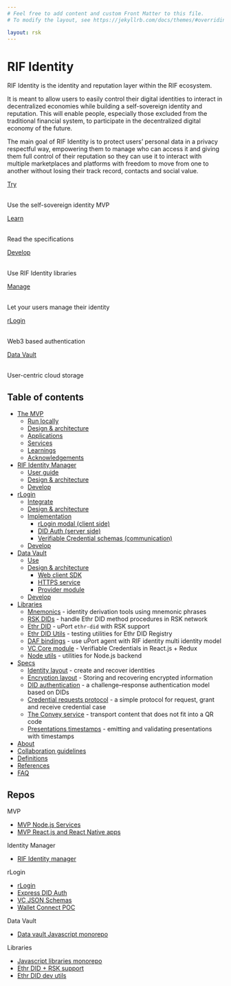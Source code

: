 ```yaml
---
# Feel free to add content and custom Front Matter to this file.
# To modify the layout, see https://jekyllrb.com/docs/themes/#overriding-theme-defaults

layout: rsk
---
```


# RIF Identity

RIF Identity is the identity and reputation layer within the RIF ecosystem.

It is meant to allow users to easily control their digital identities to interact in decentralized economies while building a self-sovereign identity and reputation. This will enable people, especially those excluded from the traditional financial system, to participate in the decentralized digital economy of the future.

The main goal of RIF Identity is to protect users’ personal data in a privacy respectful way, empowering them to manage who can access it and giving them full control of their reputation so they can use it to interact with multiple marketplaces and platforms with freedom to move from one to another without losing their track record, contacts and social value.

<div class="container the-stack">
  <div class="row rif_blue_text">
    <div class="col">
      <div class="rns-index-box">
        <a href="mvp">Try</a>
        <br />
        <br />
        <p>Use the self-sovereign identity MVP</p>
      </div>
    </div>
    <div class="col">
      <div class="rns-index-box">
        <a href="specs">Learn</a>
        <br />
        <br />
        <p>Read the specifications</p>
      </div>
    </div>
  </div>
  <div class="row rif_blue_text">
    <div class="col">
      <div class="rns-index-box">
        <a href="libraries">Develop</a>
        <br />
        <br />
        <p>Use RIF Identity libraries</p>
      </div>
    </div>
    <div class="col">
      <div class="rns-index-box">
        <a href="manager">Manage</a>
        <br />
        <br />
        <p>Let your users manage their identity</p>
      </div>
    </div>
  </div>
  <div class="row rif_blue_text">
    <div class="col">
      <div class="rns-index-box">
        <a href="rlogin">rLogin</a>
        <br />
        <br />
        <p>Web3 based authentication</p>
      </div>
    </div>
    <div class="col">
      <div class="rns-index-box">
        <a href="data-vault">Data Vault</a>
        <br />
        <br />
        <p>User-centric cloud storage</p>
      </div>
    </div>
  </div>
</div>

## Table of contents

- [The MVP](mvp)
  - [Run locally](mvp/run)
  - [Design & architecture](mvp/architecture)
  - [Applications](mvp/applications)
  - [Services](mvp/services)
  - [Learnings](mvp/learnings)
  - [Acknowledgements](mvp/acknowledgements)
- [RIF Identity Manager](manager)
  - [User guide](manager/user-guide)
  - [Design & architecture](manager/architecture)
  - [Develop](manager/develop)
- [rLogin](rlogin)
  - [Integrate](rlogin/integrate)
  - [Design & architecture](rlogin/architecture)
  - [Implementation](rlogin/implementation)
    - [rLogin modal (client side)](rlogin/implementation/modal)
    - [DID Auth (server side)](rlogin/implementation/express-did-auth)
    - [Verifiable Credential schemas (communication)](rlogin/implementation/vc-json-schemas)
  - [Develop](rlogin/develop)
- [Data Vault](data-vault)
  - [Use](data-vault/use)
  - [Design & architecture](data-vault/architecture)
    - [Web client SDK](data-vault/architecture/client)
    - [HTTPS service](data-vault/architecture/service)
    - [Provider module](data-vault/architecture/provider)
  - [Develop](data-vault/develop)
- [Libraries](libraries)
  - [Mnemonics](libraries/mnemonics) - identity derivation tools using mnemonic phrases
  - [RSK DIDs](libraries/rsk-ethr-did) - handle Ethr DID method procedures in RSK network
  - [Ethr DID](libraries/ethr-did) - uPort `ethr-did` with RSK support
  - [Ethr DID Utils](libraries/ethr-did-utils) - testing utilities for Ethr DID Registry
  - [DAF bindings](libraries/daf) - use uPort agent with RIF identity multi identity model
  - [VC Core module](libraries/core) - Verifiable Credentials in React.js + Redux
  - [Node utils](libraries/node-utils) - utilities for Node.js backend
- [Specs](specs)
  - [Identity layout](specs/identity-layout) - create and recover identities
  - [Encryption layout](specs/encryption-layout) - Storing and recovering encrypted information
  - [DID authentication](specs/did-auth) - a challenge–response authentication model based on DIDs
  - [Credential requests protocol](specs/credential-requests) - a simple protocol for request, grant and receive credential case
  - [The Convey service](specs/convey-service) - transport content that does not fit into a QR code
  - [Presentations timestamps](specs/presentation-timestamps) - emitting and validating presentations with timestamps
- [About](about)
- [Collaboration guidelines](contribute)
- [Definitions](definitions)
- [References](references)
- [FAQ](faq)

## Repos

MVP

- [MVP Node.js Services](https://github.com/rsksmart/rif-identity-services)
- [MVP React.js and React Native apps](https://github.com/rsksmart/rif-identity-ui)

Identity Manager

- [RIF Identity manager](https://github.com/rsksmart/rif-identity-manager)

rLogin

- [rLogin](https://github.com/rsksmart/rLogin)
- [Express DID Auth](https://github.com/rsksmart/rif-identity.js/tree/develop/packages/express-did-auth)
- [VC JSON Schemas](https://github.com/rsksmart/vc-json-schemas)
- [Wallet Connect POC](https://github.com/rsksmart/RSKWalletConnect)

Data Vault

- [Data vault Javascript monorepo](https://github.com/rsksmart/rif-data-vault)

Libraries

- [Javascript libraries monorepo](https://github.com/rsksmart/rif-identity.js)
- [Ethr DID + RSK support](https://github.com/rsksmart/ethr-did)
- [Ethr DID dev utils](https://github.com/rsksmart/ethr-did-utils)
